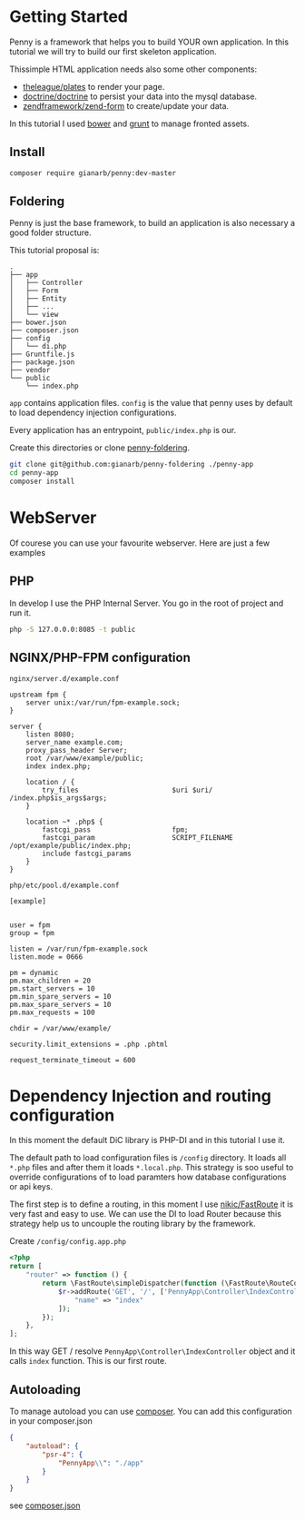 # Getting Started
Penny is a framework that helps you to build YOUR own application.
In this tutorial we will try to build our first skeleton application.

Thissimple HTML application needs also some other components:

* [theleague/plates](https://github.com/theleague/plates) to render your page.
* [doctrine/doctrine](https://github/doctrine/doctrine2) to persist your data into the mysql database.
* [zendframework/zend-form](https://github/zendframework/zend-form) to create/update your data.

In this tutorial I used [bower](https://bower.io) and [grunt](http://gruntjs.com/) to manage fronted assets.

## Install

```bash
composer require gianarb/penny:dev-master
```

## Foldering

Penny is just the base framework, to build an application is also necessary a good folder structure.

This tutorial proposal is:

```
.
├── app
│   ├── Controller
│   ├── Form
│   ├── Entity
│   ├── ...
│   └── view
├── bower.json
├── composer.json
├── config
│   └── di.php
├── Gruntfile.js
├── package.json
├── vendor 
└── public
    └── index.php
```

`app` contains application files. `config` is the value that penny uses by default to load dependency injection configurations.  

Every application has an entrypoint, `public/index.php` is our.

Create this directories or clone [penny-foldering](https://github.com/gianarb/penny-foldering).

```bash
git clone git@github.com:gianarb/penny-foldering ./penny-app
cd penny-app
composer install
```

# WebServer

Of courese you can use your favourite webserver. Here are just a few examples

## PHP
In develop I use the PHP Internal Server. You go in the root of project and run it.

```bash
php -S 127.0.0.0:8085 -t public
```

## NGINX/PHP-FPM configuration

`nginx/server.d/example.conf`

```
upstream fpm {
    server unix:/var/run/fpm-example.sock;
}

server {
    listen 8080;
    server_name example.com;
    proxy_pass_header Server;
    root /var/www/example/public;
    index index.php;

    location / {
	    try_files                       $uri $uri/ /index.php$is_args$args;
    }

    location ~* .php$ {
        fastcgi_pass                    fpm;
	    fastcgi_param                   SCRIPT_FILENAME /opt/example/public/index.php;
	    include fastcgi_params
    }
}
```
`php/etc/pool.d/example.conf`

```
[example]


user = fpm
group = fpm

listen = /var/run/fpm-example.sock
listen.mode = 0666

pm = dynamic
pm.max_children = 20
pm.start_servers = 10
pm.min_spare_servers = 10
pm.max_spare_servers = 10
pm.max_requests = 100

chdir = /var/www/example/

security.limit_extensions = .php .phtml

request_terminate_timeout = 600
```

# Dependency Injection and routing configuration
In this moment the default DiC library is PHP-DI and in this tutorial I use it.

The default path to load configuration files is `/config` directory. It loads all `*.php` files and after them it loads `*.local.php`. This strategy is soo useful to override configurations of to load paramters how database configurations or api keys.

The first step is to define a routing, in this moment I use [nikic/FastRoute](https://github.com/nikic/FastRoute) it is very fast and easy to use. We can use the DI to load Router because this strategy help us to uncouple the routing library by the framework.

Create `/config/config.app.php`
```php
<?php
return [
    "router" => function () {
        return \FastRoute\simpleDispatcher(function (\FastRoute\RouteCollector $r) {
            $r->addRoute('GET', '/', ['PennyApp\Controller\IndexController', 'index'], [
                "name" => "index"
            ]);
        });
    },
];
```
In this way GET / resolve `PennyApp\Controller\IndexController` object and it calls `index` function. This is our first route.

## Autoloading
To manage autoload you can use [composer](https://getcomposer.org). You can add this configuration in your composer.json
```json
{
    "autoload": {
    	"psr-4": {
            "PennyApp\\": "./app"
        }
    }
}
```
see [composer.json](https://github.com/gianarb/penny-foldering/blob/master/composer.json)
